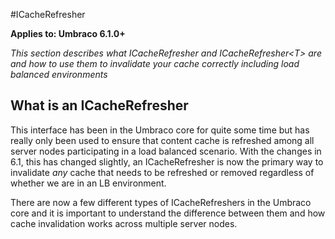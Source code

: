 #ICacheRefresher

**Applies to: Umbraco 6.1.0+**

_This section describes what ICacheRefresher and ICacheRefresher&lt;T&gt; are and how to use them to invalidate your cache correctly including load balanced environments_ 

## What is an ICacheRefresher

This interface has been in the Umbraco core for quite some time but has really only been used to ensure that content cache is refreshed among all server nodes participating in a load balanced scenario. With the changes in 6.1, this has changed slightly, an ICacheRefresher is now the primary way to invalidate *any* cache that needs to be refreshed or removed regardless of whether we are in an LB environment.

There are now a few different types of ICacheRefreshers in the Umbraco core and it is important to understand the difference between them and how cache invalidation works across multiple server nodes.
